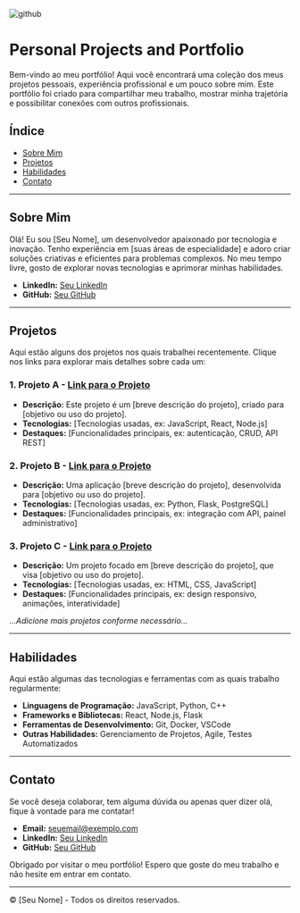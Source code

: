 ![github](https://github.com/user-attachments/assets/01d1cd00-a9d7-4ac3-8c2e-9d5e3cba5bb1)

# Personal Projects and Portfolio

Bem-vindo ao meu portfólio! Aqui você encontrará uma coleção dos meus projetos pessoais, experiência profissional e um pouco sobre mim. Este portfólio foi criado para compartilhar meu trabalho, mostrar minha trajetória e possibilitar conexões com outros profissionais.

## Índice
- [Sobre Mim](#sobre-mim)
- [Projetos](#projetos)
- [Habilidades](#habilidades)
- [Contato](#contato)

---

## Sobre Mim
Olá! Eu sou [Seu Nome], um desenvolvedor apaixonado por tecnologia e inovação. Tenho experiência em [suas áreas de especialidade] e adoro criar soluções criativas e eficientes para problemas complexos. No meu tempo livre, gosto de explorar novas tecnologias e aprimorar minhas habilidades.

- **LinkedIn:** [Seu LinkedIn](https://linkedin.com)
- **GitHub:** [Seu GitHub](https://github.com/seuusuario)

---

## Projetos

Aqui estão alguns dos projetos nos quais trabalhei recentemente. Clique nos links para explorar mais detalhes sobre cada um:

### 1. Projeto A - [Link para o Projeto](https://github.com/seuusuario/projeto-a)
   - **Descrição:** Este projeto é um [breve descrição do projeto], criado para [objetivo ou uso do projeto].
   - **Tecnologias:** [Tecnologias usadas, ex: JavaScript, React, Node.js]
   - **Destaques:** [Funcionalidades principais, ex: autenticação, CRUD, API REST]

### 2. Projeto B - [Link para o Projeto](https://github.com/seuusuario/projeto-b)
   - **Descrição:** Uma aplicação [breve descrição do projeto], desenvolvida para [objetivo ou uso do projeto].
   - **Tecnologias:** [Tecnologias usadas, ex: Python, Flask, PostgreSQL]
   - **Destaques:** [Funcionalidades principais, ex: integração com API, painel administrativo]

### 3. Projeto C - [Link para o Projeto](https://github.com/seuusuario/projeto-c)
   - **Descrição:** Um projeto focado em [breve descrição do projeto], que visa [objetivo ou uso do projeto].
   - **Tecnologias:** [Tecnologias usadas, ex: HTML, CSS, JavaScript]
   - **Destaques:** [Funcionalidades principais, ex: design responsivo, animações, interatividade]

*...Adicione mais projetos conforme necessário...*

---

## Habilidades
Aqui estão algumas das tecnologias e ferramentas com as quais trabalho regularmente:

- **Linguagens de Programação:** JavaScript, Python, C++
- **Frameworks e Bibliotecas:** React, Node.js, Flask
- **Ferramentas de Desenvolvimento:** Git, Docker, VSCode
- **Outras Habilidades:** Gerenciamento de Projetos, Agile, Testes Automatizados

---

## Contato

Se você deseja colaborar, tem alguma dúvida ou apenas quer dizer olá, fique à vontade para me contatar! 

- **Email:** [seuemail@exemplo.com](mailto:seuemail@exemplo.com)
- **LinkedIn:** [Seu LinkedIn](https://linkedin.com)
- **GitHub:** [Seu GitHub](https://github.com/seuusuario)

Obrigado por visitar o meu portfólio! Espero que goste do meu trabalho e não hesite em entrar em contato. 

---

© [Seu Nome] - Todos os direitos reservados.
